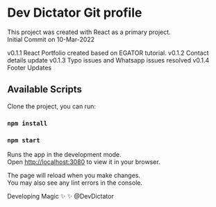 # Dev Dictator Git profile

This project was created with React as a primary project.
<br/>
Initial Commit on 10-Mar-2022

v0.1.1
React Portfolio created based on EGATOR tutorial.
v0.1.2
Contact details update
v0.1.3
Typo issues and Whatsapp issues resolved
v0.1.4
Footer Updates


## Available Scripts

Clone the project, you can run:

### `npm install`

### `npm start`

Runs the app in the development mode.\
Open [http://localhost:3080](http://localhost:3080) to view it in your browser.

The page will reload when you make changes.\
You may also see any lint errors in the console.


Developing Magic :sparkles: :sparkles:
@DevDictator
